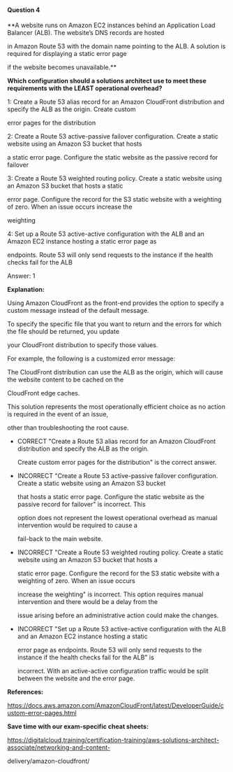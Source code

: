 #### Question  4


**A website runs on Amazon EC2 instances behind an Application Load Balancer (ALB). The website’s DNS records are hosted

in Amazon Route 53 with the domain name pointing to the ALB. A solution is required for displaying a static error page

if the website becomes unavailable.**


**Which configuration should a solutions architect use to meet these requirements with the LEAST operational overhead?**


1: Create a Route 53 alias record for an Amazon CloudFront distribution and specify the ALB as the origin. Create custom

error pages for the distribution


2: Create a Route 53 active-passive failover configuration. Create a static website using an Amazon S3 bucket that hosts

a static error page. Configure the static website as the passive record for failover


3: Create a Route 53 weighted routing policy. Create a static website using an Amazon S3 bucket that hosts a static

error page. Configure the record for the S3 static website with a weighting of zero. When an issue occurs increase the

weighting


4: Set up a Route 53 active-active configuration with the ALB and an Amazon EC2 instance hosting a static error page as

endpoints. Route 53 will only send requests to the instance if the health checks fail for the ALB


Answer: 1


**Explanation:**


Using Amazon CloudFront as the front-end provides the option to specify a custom message instead of the default message.

To specify the specific file that you want to return and the errors for which the file should be returned, you update

your CloudFront distribution to specify those values.


For example, the following is a customized error message:


The CloudFront distribution can use the ALB as the origin, which will cause the website content to be cached on the

CloudFront edge caches.


This solution represents the most operationally efficient choice as no action is required in the event of an issue,

other than troubleshooting the root cause.


- CORRECT "Create a Route 53 alias record for an Amazon CloudFront distribution and specify the ALB as the origin.

  Create custom error pages for the distribution" is the correct answer.


- INCORRECT "Create a Route 53 active-passive failover configuration. Create a static website using an Amazon S3 bucket

  that hosts a static error page. Configure the static website as the passive record for failover" is incorrect. This

  option does not represent the lowest operational overhead as manual intervention would be required to cause a

  fail-back to the main website.


- INCORRECT "Create a Route 53 weighted routing policy. Create a static website using an Amazon S3 bucket that hosts a

  static error page. Configure the record for the S3 static website with a weighting of zero. When an issue occurs

  increase the weighting" is incorrect. This option requires manual intervention and there would be a delay from the

  issue arising before an administrative action could make the changes.


- INCORRECT "Set up a Route 53 active-active configuration with the ALB and an Amazon EC2 instance hosting a static

  error page as endpoints. Route 53 will only send requests to the instance if the health checks fail for the ALB" is

  incorrect. With an active-active configuration traffic would be split between the website and the error page.


**References:**


https://docs.aws.amazon.com/AmazonCloudFront/latest/DeveloperGuide/custom-error-pages.html


**Save time with our exam-specific cheat sheets:**


https://digitalcloud.training/certification-training/aws-solutions-architect-associate/networking-and-content-

delivery/amazon-cloudfront/

